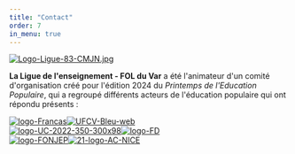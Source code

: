 ```yaml
---
title: "Contact"
order: 7
in_menu: true
---
```

[![Logo-Ligue-83-CMJN.jpg](https://i.postimg.cc/NMxfLr2z/Logo-Ligue-83-CMJN.jpg)](https://fol83laligue.org/)

**La Ligue de l'enseignement - FOL du Var** a été l'animateur d'un comité d'organisation créé pour l'édition 2024 du _Printemps de l'Education Populaire_, qui a regroupé différents acteurs de l'éducation populaire qui ont répondu présents : 

<html>
<head>
    <style>
        .image-container {
            display: inline-flex;
            margin-right: 20px; 
        }

.allimg {
             
   width:50%;margin-left:25%; margin-right:25%;
        }
    </style>
</head>

<body>
    <div class="allimg"><div class="image-container">
        <a href='https://www.francas83.com/' target='_blank'><img src='https://i.postimg.cc/nrQ1tqzN/logo-Francas.jpg' border='0' alt='logo-Francas'/></a>
<a href='https://www.ufcv.fr/PACA' target='_blank'><img src='https://i.postimg.cc/5tXcFkkz/UFCV-Bleu-web.jpg' border='0' alt='UFCV-Bleu-web'/></a>
    </div>
    <div class="image-container">
        <a href='https://www.uniscite.fr/antenne/toulon-var/' target='_blank'><img src='https://i.postimg.cc/ZqwRJgvy/logo-UC-2022-350-300x98.png' border='0' alt='logo-UC-2022-350-300x98'/></a>
<a href='https://8306.foyersruraux.org/' target='_blank'><img src='https://i.postimg.cc/WbmkJsdB/logo-FD.jpg' border='0' alt='logo-FD'/></a>
    </div>
    <div class="image-container">
       <a href='https://www.fonjep.org/en-region/provence-alpes-cote-dazur' target='_blank'><img src='https://i.postimg.cc/mDqPvJjs/logo-FONJEP.png' border='0' alt='logo-FONJEP'/></a>
<a href='https://www.ac-nice.fr/sdjes-83' target='_blank'><img src='https://i.postimg.cc/Xv9Sn1Hk/21-logo-AC-NICE.jpg' border='0' alt='21-logo-AC-NICE'/></a> 
</div> 